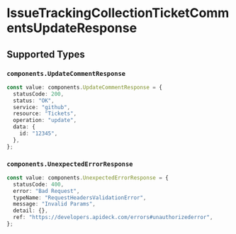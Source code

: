 # IssueTrackingCollectionTicketCommentsUpdateResponse


## Supported Types

### `components.UpdateCommentResponse`

```typescript
const value: components.UpdateCommentResponse = {
  statusCode: 200,
  status: "OK",
  service: "github",
  resource: "Tickets",
  operation: "update",
  data: {
    id: "12345",
  },
};
```

### `components.UnexpectedErrorResponse`

```typescript
const value: components.UnexpectedErrorResponse = {
  statusCode: 400,
  error: "Bad Request",
  typeName: "RequestHeadersValidationError",
  message: "Invalid Params",
  detail: {},
  ref: "https://developers.apideck.com/errors#unauthorizederror",
};
```

